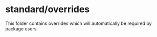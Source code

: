 # standard/overrides

This folder contains overrides which will automatically be required by package users.
